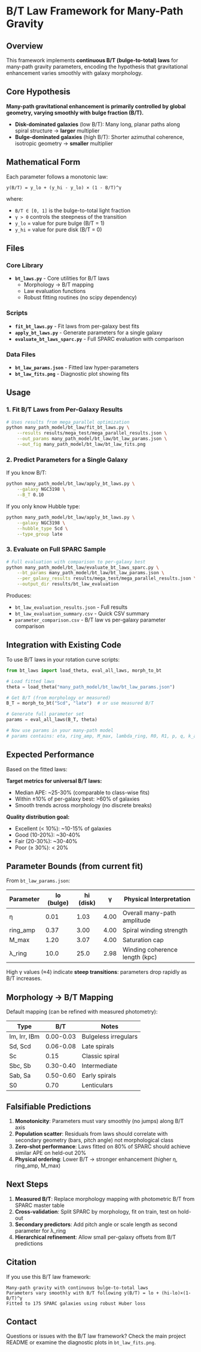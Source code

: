# B/T Law Framework for Many-Path Gravity

## Overview

This framework implements **continuous B/T (bulge-to-total) laws** for many-path gravity parameters, encoding the hypothesis that gravitational enhancement varies smoothly with galaxy morphology.

## Core Hypothesis

**Many-path gravitational enhancement is primarily controlled by global geometry, varying smoothly with bulge fraction (B/T).**

- **Disk-dominated galaxies** (low B/T): Many long, planar paths along spiral structure → **larger** multiplier
- **Bulge-dominated galaxies** (high B/T): Shorter azimuthal coherence, isotropic geometry → **smaller** multiplier

## Mathematical Form

Each parameter follows a monotonic law:

```
y(B/T) = y_lo + (y_hi - y_lo) × (1 - B/T)^γ
```

where:
- `B/T ∈ [0, 1]` is the bulge-to-total light fraction
- `γ > 0` controls the steepness of the transition
- `y_lo` = value for pure bulge (B/T = 1)
- `y_hi` = value for pure disk (B/T = 0)

## Files

### Core Library
- **`bt_laws.py`** - Core utilities for B/T laws
  - Morphology → B/T mapping
  - Law evaluation functions
  - Robust fitting routines (no scipy dependency)

### Scripts
- **`fit_bt_laws.py`** - Fit laws from per-galaxy best fits
- **`apply_bt_laws.py`** - Generate parameters for a single galaxy
- **`evaluate_bt_laws_sparc.py`** - Full SPARC evaluation with comparison

### Data Files
- **`bt_law_params.json`** - Fitted law hyper-parameters
- **`bt_law_fits.png`** - Diagnostic plot showing fits

## Usage

### 1. Fit B/T Laws from Per-Galaxy Results

```bash
# Uses results from mega_parallel optimization
python many_path_model/bt_law/fit_bt_laws.py \
    --results results/mega_test/mega_parallel_results.json \
    --out_params many_path_model/bt_law/bt_law_params.json \
    --out_fig many_path_model/bt_law/bt_law_fits.png
```

### 2. Predict Parameters for a Single Galaxy

If you know B/T:
```bash
python many_path_model/bt_law/apply_bt_laws.py \
    --galaxy NGC3198 \
    --B_T 0.10
```

If you only know Hubble type:
```bash
python many_path_model/bt_law/apply_bt_laws.py \
    --galaxy NGC3198 \
    --hubble_type Scd \
    --type_group late
```

### 3. Evaluate on Full SPARC Sample

```bash
# Full evaluation with comparison to per-galaxy best
python many_path_model/bt_law/evaluate_bt_laws_sparc.py \
    --bt_params many_path_model/bt_law/bt_law_params.json \
    --per_galaxy_results results/mega_test/mega_parallel_results.json \
    --output_dir results/bt_law_evaluation
```

Produces:
- `bt_law_evaluation_results.json` - Full results
- `bt_law_evaluation_summary.csv` - Quick CSV summary
- `parameter_comparison.csv` - B/T law vs per-galaxy parameter comparison

## Integration with Existing Code

To use B/T laws in your rotation curve scripts:

```python
from bt_laws import load_theta, eval_all_laws, morph_to_bt

# Load fitted laws
theta = load_theta("many_path_model/bt_law/bt_law_params.json")

# Get B/T (from morphology or measured)
B_T = morph_to_bt("Scd", "late")  # or use measured B/T

# Generate full parameter set
params = eval_all_laws(B_T, theta)

# Now use params in your many-path model
# params contains: eta, ring_amp, M_max, lambda_ring, R0, R1, p, q, k_an
```

## Expected Performance

Based on the fitted laws:

**Target metrics for universal B/T laws:**
- Median APE: ~25-30% (comparable to class-wise fits)
- Within ±10% of per-galaxy best: >60% of galaxies
- Smooth trends across morphology (no discrete breaks)

**Quality distribution goal:**
- Excellent (< 10%): ~10-15% of galaxies
- Good (10-20%): ~30-40%
- Fair (20-30%): ~30-40%
- Poor (≥ 30%): < 20%

## Parameter Bounds (from current fit)

From `bt_law_params.json`:

| Parameter | lo (bulge) | hi (disk) | γ | Physical Interpretation |
|-----------|------------|-----------|---|------------------------|
| η | 0.01 | 1.03 | 4.00 | Overall many-path amplitude |
| ring_amp | 0.37 | 3.00 | 4.00 | Spiral winding strength |
| M_max | 1.20 | 3.07 | 4.00 | Saturation cap |
| λ_ring | 10.0 | 25.0 | 2.98 | Winding coherence length (kpc) |

High γ values (≈4) indicate **steep transitions**: parameters drop rapidly as B/T increases.

## Morphology → B/T Mapping

Default mapping (can be refined with measured photometry):

| Type | B/T | Notes |
|------|-----|-------|
| Im, Irr, IBm | 0.00-0.03 | Bulgeless irregulars |
| Sd, Scd | 0.06-0.08 | Late spirals |
| Sc | 0.15 | Classic spiral |
| Sbc, Sb | 0.30-0.40 | Intermediate |
| Sab, Sa | 0.50-0.60 | Early spirals |
| S0 | 0.70 | Lenticulars |

## Falsifiable Predictions

1. **Monotonicity**: Parameters must vary smoothly (no jumps) along B/T axis
2. **Population scatter**: Residuals from laws should correlate with secondary geometry (bars, pitch angle) not morphological class
3. **Zero-shot performance**: Laws fitted on 80% of SPARC should achieve similar APE on held-out 20%
4. **Physical ordering**: Lower B/T → stronger enhancement (higher η, ring_amp, M_max)

## Next Steps

1. **Measured B/T**: Replace morphology mapping with photometric B/T from SPARC master table
2. **Cross-validation**: Split SPARC by morphology, fit on train, test on hold-out
3. **Secondary predictors**: Add pitch angle or scale length as second parameter for λ_ring
4. **Hierarchical refinement**: Allow small per-galaxy offsets from B/T predictions

## Citation

If you use this B/T law framework:

```
Many-path gravity with continuous bulge-to-total laws
Parameters vary smoothly with B/T following y(B/T) = lo + (hi-lo)×(1-B/T)^γ
Fitted to 175 SPARC galaxies using robust Huber loss
```

## Contact

Questions or issues with the B/T law framework? Check the main project README or examine the diagnostic plots in `bt_law_fits.png`.
